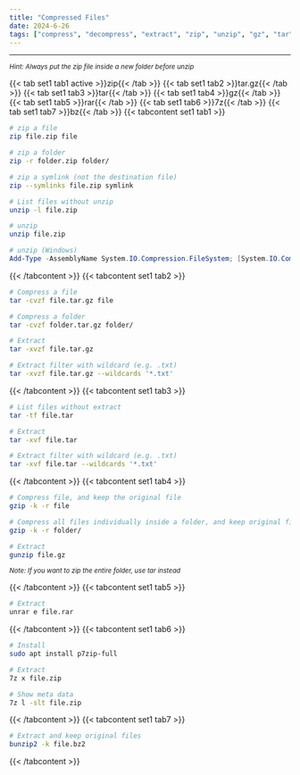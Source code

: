 ```yaml
---
title: "Compressed Files"
date: 2024-6-26
tags: ["compress", "decompress", "extract", "zip", "unzip", "gz", "tar", "rar", "7z", "bz", "Windows", "powershell"]
---
```


---

<small>*Hint: Always put the zip file inside a new folder before unzip*</small>

{{< tab set1 tab1 active >}}zip{{< /tab >}}
{{< tab set1 tab2 >}}tar.gz{{< /tab >}}
{{< tab set1 tab3 >}}tar{{< /tab >}}
{{< tab set1 tab4 >}}gz{{< /tab >}}
{{< tab set1 tab5 >}}rar{{< /tab >}}
{{< tab set1 tab6 >}}7z{{< /tab >}}
{{< tab set1 tab7 >}}bz{{< /tab >}}
{{< tabcontent set1 tab1 >}}

<div>

```bash
# zip a file
zip file.zip file
```

```bash
# zip a folder
zip -r folder.zip folder/
```

```bash
# zip a symlink (not the destination file)
zip --symlinks file.zip symlink
```

```bash
# List files without unzip
unzip -l file.zip
```

```bash
# unzip
unzip file.zip
```

```powershell
# unzip (Windows)
Add-Type -AssemblyName System.IO.Compression.FileSystem; [System.IO.Compression.ZipFile]::ExtractToDirectory('C:\ProgramData\file.zip', 'C:\ProgramData\')
```

</div>

{{< /tabcontent >}}
{{< tabcontent set1 tab2 >}}

<div>

```bash
# Compress a file
tar -cvzf file.tar.gz file
```

```bash
# Compress a folder
tar -cvzf folder.tar.gz folder/
```

```bash
# Extract
tar -xvzf file.tar.gz
```

```bash
# Extract filter with wildcard (e.g. .txt)
tar -xvzf file.tar.gz --wildcards '*.txt'
```

</div>

{{< /tabcontent >}}
{{< tabcontent set1 tab3 >}}

<div>

```bash
# List files without extract
tar -tf file.tar
```

```bash
# Extract
tar -xvf file.tar
```

```bash
# Extract filter with wildcard (e.g. .txt)
tar -xvf file.tar --wildcards '*.txt'
```

</div>

{{< /tabcontent >}}
{{< tabcontent set1 tab4 >}}

<div>

```bash
# Compress file, and keep the original file
gzip -k -r file
```

```bash
# Compress all files individually inside a folder, and keep original files
gzip -k -r folder/
```

```bash
# Extract
gunzip file.gz
```

<small>*Note: If you want to zip the entire folder, use tar instead*</small>

</div>

{{< /tabcontent >}}
{{< tabcontent set1 tab5 >}}

<div>

```bash
# Extract
unrar e file.rar
```

</div>

{{< /tabcontent >}}
{{< tabcontent set1 tab6 >}}

<div>

```bash
# Install
sudo apt install p7zip-full
```

```bash
# Extract
7z x file.zip
```

```bash
# Show meta data
7z l -slt file.zip
```

</div>

{{< /tabcontent >}}
{{< tabcontent set1 tab7 >}}

<div>

```bash
# Extract and keep original files
bunzip2 -k file.bz2
```

</div>

{{< /tabcontent >}}

<br>
